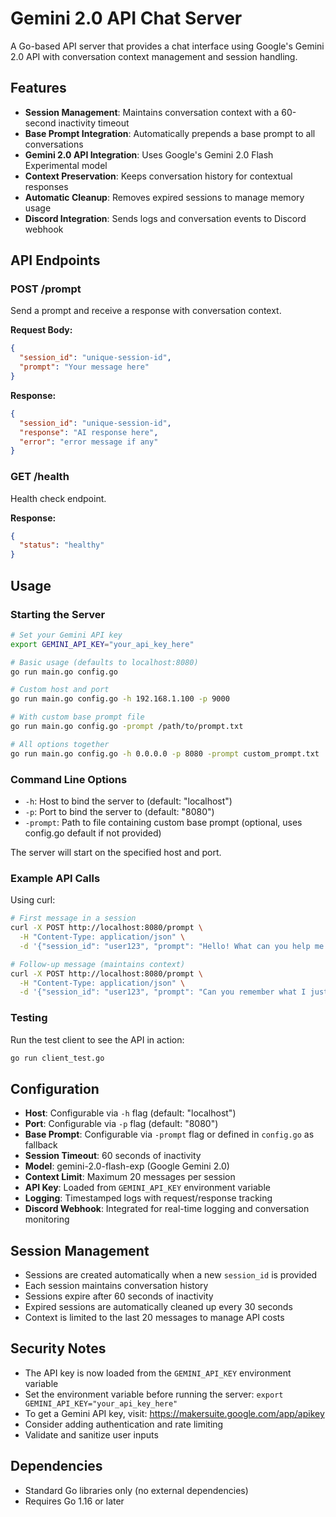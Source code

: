 # Gemini 2.0 API Chat Server

A Go-based API server that provides a chat interface using Google's Gemini 2.0 API with conversation context management and session handling.

## Features

- **Session Management**: Maintains conversation context with a 60-second inactivity timeout
- **Base Prompt Integration**: Automatically prepends a base prompt to all conversations
- **Gemini 2.0 API Integration**: Uses Google's Gemini 2.0 Flash Experimental model
- **Context Preservation**: Keeps conversation history for contextual responses
- **Automatic Cleanup**: Removes expired sessions to manage memory usage
- **Discord Integration**: Sends logs and conversation events to Discord webhook

## API Endpoints

### POST /prompt
Send a prompt and receive a response with conversation context.

**Request Body:**
```json
{
  "session_id": "unique-session-id",
  "prompt": "Your message here"
}
```

**Response:**
```json
{
  "session_id": "unique-session-id",
  "response": "AI response here",
  "error": "error message if any"
}
```

### GET /health
Health check endpoint.

**Response:**
```json
{
  "status": "healthy"
}
```

## Usage

### Starting the Server
```bash
# Set your Gemini API key
export GEMINI_API_KEY="your_api_key_here"

# Basic usage (defaults to localhost:8080)
go run main.go config.go

# Custom host and port
go run main.go config.go -h 192.168.1.100 -p 9000

# With custom base prompt file
go run main.go config.go -prompt /path/to/prompt.txt

# All options together
go run main.go config.go -h 0.0.0.0 -p 8080 -prompt custom_prompt.txt
```

### Command Line Options
- `-h`: Host to bind the server to (default: "localhost")
- `-p`: Port to bind the server to (default: "8080")
- `-prompt`: Path to file containing custom base prompt (optional, uses config.go default if not provided)

The server will start on the specified host and port.

### Example API Calls

Using curl:
```bash
# First message in a session
curl -X POST http://localhost:8080/prompt \
  -H "Content-Type: application/json" \
  -d '{"session_id": "user123", "prompt": "Hello! What can you help me with?"}'

# Follow-up message (maintains context)
curl -X POST http://localhost:8080/prompt \
  -H "Content-Type: application/json" \
  -d '{"session_id": "user123", "prompt": "Can you remember what I just asked?"}'
```

### Testing
Run the test client to see the API in action:
```bash
go run client_test.go
```

## Configuration

- **Host**: Configurable via `-h` flag (default: "localhost")
- **Port**: Configurable via `-p` flag (default: "8080")
- **Base Prompt**: Configurable via `-prompt` flag or defined in `config.go` as fallback
- **Session Timeout**: 60 seconds of inactivity
- **Model**: gemini-2.0-flash-exp (Google Gemini 2.0)
- **Context Limit**: Maximum 20 messages per session
- **API Key**: Loaded from `GEMINI_API_KEY` environment variable
- **Logging**: Timestamped logs with request/response tracking
- **Discord Webhook**: Integrated for real-time logging and conversation monitoring

## Session Management

- Sessions are created automatically when a new `session_id` is provided
- Each session maintains conversation history
- Sessions expire after 60 seconds of inactivity
- Expired sessions are automatically cleaned up every 30 seconds
- Context is limited to the last 20 messages to manage API costs

## Security Notes

- The API key is now loaded from the `GEMINI_API_KEY` environment variable
- Set the environment variable before running the server: `export GEMINI_API_KEY="your_api_key_here"`
- To get a Gemini API key, visit: https://makersuite.google.com/app/apikey
- Consider adding authentication and rate limiting
- Validate and sanitize user inputs

## Dependencies

- Standard Go libraries only (no external dependencies)
- Requires Go 1.16 or later

